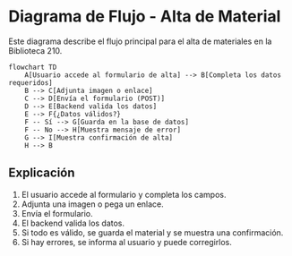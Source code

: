 # Diagrama de Flujo - Alta de Material

Este diagrama describe el flujo principal para el alta de materiales en la Biblioteca 210.

```mermaid
flowchart TD
    A[Usuario accede al formulario de alta] --> B[Completa los datos requeridos]
    B --> C[Adjunta imagen o enlace]
    C --> D[Envía el formulario (POST)]
    D --> E[Backend valida los datos]
    E --> F{¿Datos válidos?}
    F -- Sí --> G[Guarda en la base de datos]
    F -- No --> H[Muestra mensaje de error]
    G --> I[Muestra confirmación de alta]
    H --> B
```

## Explicación
1. El usuario accede al formulario y completa los campos.
2. Adjunta una imagen o pega un enlace.
3. Envía el formulario.
4. El backend valida los datos.
5. Si todo es válido, se guarda el material y se muestra una confirmación.
6. Si hay errores, se informa al usuario y puede corregirlos.
